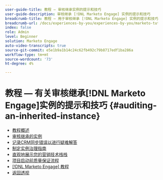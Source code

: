 ```yaml
---
user-guide-title: 教程 — 审核继承实例的提示和技巧
user-guide-description: 审核继承 [!DNL Marketo Engage] 实例的提示和技巧
breadcrumb-title: 教程 — 用于审核继承 [!DNL Marketo Engage] 实例的提示和技巧
breadcrumb-url: /docs/experiences-by-you/experiences-by-you/marketo-tutorial-inherited-instance/overview.html
index: false
role: Admin
level: Beginner
solution: Marketo Engage
auto-video-transcripts: true
source-git-commit: e5e1b9a1b14c24c62fb492c79b8717edf1ba286a
workflow-type: tm+mt
source-wordcount: '73'
ht-degree: 4%

---
```



# 教程 — 有关审核继承[!DNL Marketo Engage]实例的提示和技巧 {#auditing-an-inherited-instance}

+ [教程概述](/help/marketo-tutorial-inherited-instance/overview.md)
+ [审核继承的实例](/help/marketo-tutorial-inherited-instance/audit-an-inherted-instance.md)
+ [记录CRM同步错误以进行疑难解答](/help/marketo-tutorial-inherited-instance/log-crm-sync-errors-for-easy-troubleshooting.md)
+ [制定实例治理指南](/help/marketo-tutorial-inherited-instance/develop-an-instance-governance-guide.md)
+ [直观地展示您的营销技术栈栈](/help/marketo-tutorial-inherited-instance/create-a-visual-data-flow-diagram.md)
+ [项目启动前质量保证流程](/help/marketo-tutorial-inherited-instance/essential-program-pre-launch-qa.md)
+ [[!DNL Marketo Engage] 教程](https://experienceleague.adobe.com/docs/marketo-learn/tutorials/overview.html?lang=zh-Hans)
+ [返回透视](https://experienceleague.adobe.com/zh-hans/perspectives#f-el_product=Marketo%20Engage&amp;aq=((%40el_contenttype%20NOT%20%22Community%7CUser%22)%20AND%20(%40el_contenttype%3D%22perspective%22)))